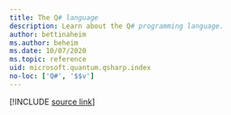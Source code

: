 ```yaml
---
title: The Q# language
description: Learn about the Q# programming language.
author: bettinaheim
ms.author: beheim
ms.date: 10/07/2020
ms.topic: reference
uid: microsoft.quantum.qsharp.index
no-loc: ['Q#', '$$v']
---
```


<!---
# Q# language
-->

[!INCLUDE [source link](~/includes/qsharp-language/Specifications/Language/readme.md)]
